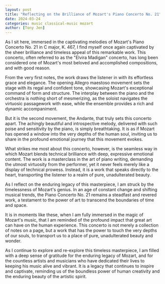 ```yaml
---
layout: post
title: "Reflecting on the Brilliance of Mozart's Piano Concerto No. 21"
date: 2024-03-24
categories: music classical-music mozart
author: [Tony Jen]
---
```


As I sit here, immersed in the captivating melodies of Mozart's Piano Concerto No. 21 in C major, K. 467, I find myself once again captivated by the sheer brilliance and timeless appeal of this remarkable work. This concerto, often referred to as the "Elvira Madigan" concerto, has long been considered one of Mozart's most beloved and accomplished compositions, and with good reason.

From the very first notes, the work draws the listener in with its effortless grace and elegance. The opening Allegro maestoso movement sets the stage with its regal and confident tone, showcasing Mozart's exceptional command of form and structure. The interplay between the piano and the orchestra is nothing short of mesmerizing, as the soloist navigates the virtuosic passagework with ease, while the ensemble provides a rich and dynamic accompaniment.

But it is the second movement, the Andante, that truly sets this concerto apart. The achingly beautiful and introspective melody, delivered with such poise and sensitivity by the piano, is simply breathtaking. It is as if Mozart has opened a window into the very depths of the human soul, inviting us to share in the profound emotional journey that this movement evokes.

What strikes me most about this concerto, however, is the seamless way in which Mozart blends technical brilliance with deep, expressive emotional content. The work is a masterclass in the art of piano writing, demanding the utmost virtuosity from the performer, yet it never feels merely like a display of technical prowess. Instead, it is a work that speaks directly to the heart, transporting the listener to a realm of pure, unadulterated beauty.

As I reflect on the enduring legacy of this masterpiece, I am struck by the timelessness of Mozart's genius. In an age of constant change and shifting musical trends, the Piano Concerto No. 21 remains a steadfast and revered work, a testament to the power of art to transcend the boundaries of time and space.

It is in moments like these, when I am fully immersed in the magic of Mozart's music, that I am reminded of the profound impact that great art can have on the human experience. This concerto is not merely a collection of notes on a page, but a work that has the power to touch the very depths of our souls, to transport us to a place of pure, unadulterated beauty and wonder.

As I continue to explore and re-explore this timeless masterpiece, I am filled with a deep sense of gratitude for the enduring legacy of Mozart, and for the countless artists and musicians who have dedicated their lives to keeping his music alive and vibrant. It is a legacy that continues to inspire and captivate, reminding us of the boundless power of human creativity and the enduring beauty of the artistic spirit.